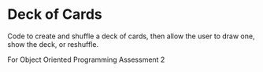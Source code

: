 # Deck of Cards

Code to create and shuffle a deck of cards, then allow the user to draw one, show the deck, or reshuffle.

For Object Oriented Programming Assessment 2
